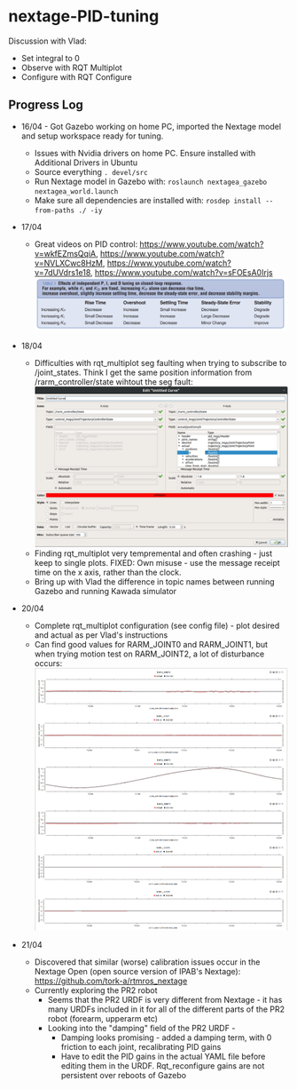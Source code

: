 # nextage-PID-tuning

Discussion with Vlad:
 * Set integral to 0
 * Observe with RQT Multiplot
 * Configure with RQT Configure

## Progress Log
* 16/04 - Got Gazebo working on home PC, imported the Nextage model and setup workspace ready for tuning.
  * Issues with Nvidia drivers on home PC. Ensure installed with Additional Drivers in Ubuntu
  * Source everything `. devel/src`
  * Run Nextage model in Gazebo with: `roslaunch nextagea_gazebo nextagea_world.launch`
  * Make sure all dependencies are installed with: `rosdep install --from-paths ./ -iy`

* 17/04
  * Great videos on PID control: https://www.youtube.com/watch?v=wkfEZmsQqiA, https://www.youtube.com/watch?v=NVLXCwc8HzM, https://www.youtube.com/watch?v=7dUVdrs1e18, https://www.youtube.com/watch?v=sFOEsA0Irjs
![](img/pid.png)

* 18/04
  * Difficulties with rqt_multiplot seg faulting when trying to subscribe to /joint_states. Think I get the same position information from /rarm_controller/state wihtout the seg fault:
![](img/rqt_multiplot.png)
  * Finding rqt_multiplot very tempremental and often crashing - just keep to single plots. FIXED: Own misuse - use the message receipt time on the x axis, rather than the clock.
  * Bring up with Vlad the difference in topic names between running Gazebo and running Kawada simulator

* 20/04
  * Complete rqt_multiplot configuration (see config file) - plot desired and actual as per Vlad's instructions
  * Can find good values for RARM_JOINT0 and RARM_JOINT1, but when trying motion test on RARM_JOINT2, a lot of disturbance occurs:
![](img/disturbance.png)

* 21/04
  * Discovered that similar (worse) calibration issues occur in the Nextage Open (open source version of IPAB's Nextage): https://github.com/tork-a/rtmros_nextage
  * Currently exploring the PR2 robot
    * Seems that the PR2 URDF is very different from Nextage - it has many URDFs included in it for all of the different parts of the PR2 robot (forearm, upperarm etc)
    * Looking into the "damping" field of the PR2 URDF -
      * Damping looks promising - added a damping term, with 0 friction to each joint, recalibrating PID gains
      * Have to edit the PID gains in the actual YAML file before editing them in the URDF. Rqt_reconfigure gains are not persistent over reboots of Gazebo